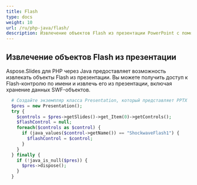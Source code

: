 ```yaml
---
title: Flash
type: docs
weight: 10
url: /ru/php-java/flash/
description: Извлечение объектов Flash из презентации PowerPoint с помощью PHP
---
```


## **Извлечение объектов Flash из презентации**

Aspose.Slides для PHP через Java предоставляет возможность извлекать объекты Flash из презентации. Вы можете получить доступ к Flash-контролю по имени и извлечь его из презентации, включая хранение данных SWF-объектов.

```php
  # Создайте экземпляр класса Presentation, который представляет PPTX
  $pres = new Presentation();
  try {
    $controls = $pres->getSlides()->get_Item(0)->getControls();
    $flashControl = null;
    foreach($controls as $control) {
      if (java_values($control->getName()) == "ShockwaveFlash1") {
        $flashControl = $control;
      }
    }
  } finally {
    if (!java_is_null($pres)) {
      $pres->dispose();
    }
  }
```